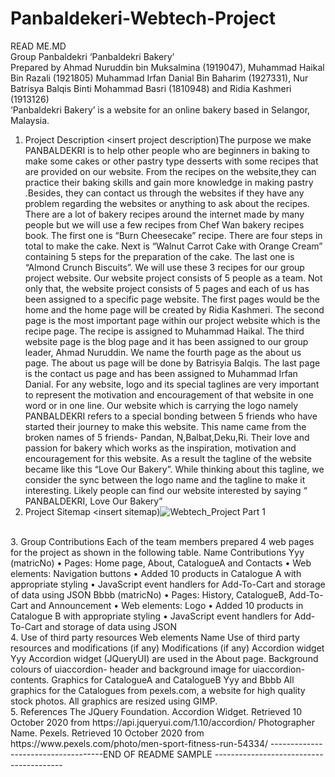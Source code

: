 # Panbaldekeri-Webtech-Project

READ ME.MD <br>
Group Panbaldekri
‘Panbaldekri Bakery’<br>
Prepared by Ahmad Nuruddin bin Muksalmina (1919047), Muhammad Haikal Bin Razali (1921805) Muhammad Irfan Danial Bin Baharim	(1927331), Nur Batrisya Balqis Binti Mohammad Basri (1810948) and
Ridia Kashmeri (1913126)<br>
‘Panbaldekri Bakery’ is a website for an online bakery based in Selangor, Malaysia.<br>
1. Project Description
<insert project description)The purpose we make PANBALDEKRI is to help other people who are beginners in baking to make some cakes or other pastry type desserts with some recipes that are provided on our website. From the recipes on the website,they can practice their baking skills and gain more knowledge in making pastry .Besides, they can contact us through the websites if they have any problem regarding the websites or anything to ask about  the recipes.
	There are a lot of bakery recipes around the internet made by many people but we will use a few recipes from Chef Wan bakery recipes book. The first one is “Burn Cheesecake” recipe. There are four steps in total to make the cake. Next is “Walnut Carrot Cake with Orange Cream” containing 5 steps for the preparation of the cake. The last one is “Almond Crunch Biscuits”. We will use these 3 recipes for our group project website.
	Our website project consists of 5 people as a team. Not only that, the website project consists of 5 pages and each of us has been assigned to a specific page website. The first pages would be the home and the home page will be created by Ridia Kashmeri. The second page is the most important page within our project website which is the recipe page. The recipe is assigned to Muhammad Haikal. The third website page is the blog page and it has been assigned to our group leader, Ahmad Nuruddin. We name the fourth page as the about us page. The about us page will be done by Batrisyia Balqis. The last page is the contact us page and has been assigned to Muhammad Irfan Danial.
         For any website, logo and its special taglines are very important to represent the motivation and encouragement of that website in one word or in one line. Our website which is carrying the logo namely PANBALDEKRI refers to a special bonding between 5 friends who have started their journey to make this website. This name came from the broken names of 5 friends- Pandan, N,Balbat,Deku,Ri. Their love and passion for bakery which works as the inspiration, motivation and encouragement for this website. As a result the tagline of the website became like this “Love Our Bakery”. While thinking about this tagline, we consider the sync between the logo name and the tagline to make it interesting. Likely people can find our website interested by saying
“ PANBALDEKRI, Love Our Bakery”<br>
2. Project Sitemap 
<insert sitemap)![Webtech_Project Part 1](https://user-images.githubusercontent.com/85051702/121382637-62c16780-c979-11eb-821f-bb904b598ea1.png)
<br>
3. Group Contributions
Each of the team members prepared 4 web pages for the project as shown in the
following table.
Name Contributions
Yyy
(matricNo)
• Pages: Home page, About, CatalogueA and Contacts
• Web elements: Navigation buttons
• Added 10 products in Catalogue A with appropriate styling
• JavaScript event handlers for Add-To-Cart and storage of data
using JSON
Bbbb
(matricNo)
• Pages: History, CatalogueB, Add-To-Cart and Announcement
• Web elements: Logo
• Added 10 products in Catalogue B with appropriate styling
• JavaScript event handlers for Add-To-Cart and storage of data
using JSON <br>
4. Use of third party resources
Web
elements
Name Use of third party resources
and modifications (if any)
Modifications (if any)
Accordion
widget
Yyy
Accordion widget (JQueryUI)
are used in the About page.
Background colours of uiaccordion-
header
and background image for uiaccordion-
contents.
Graphics
for
CatalogueA
and
CatalogueB
Yyy and
Bbbb
All graphics for the
Catalogues from
pexels.com, a website for
high quality stock photos.
All graphics are resized using
GIMP.<br>
5. References
The JQuery Foundation. Accordion Widget. Retrieved 10 October 2020 from
https://api.jqueryui.com/1.10/accordion/
Photographer Name. Pexels. Retrieved 10 October 2020 from
https://www.pexels.com/photo/men-sport-fitness-run-54334/
------------------------------------END OF README SAMPLE ----------------------------------------

